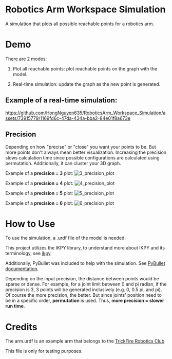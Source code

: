 # Robotics Arm Workspace Simulation

A simulation that plots all possible reachable points for a robotics arm.

# Demo

There are 2 modes: 

1. Plot all reachable points: plot reachable points on the graph with the model.

2. Real-time simulation: update the graph as the new point is generated.

## Example of a real-time simulation:

https://github.com/HongNguyen635/RoboticsArm_Workspace_Simulation/assets/73915779/1169fd6c-47da-434a-bba2-84e01f8a673e

## Precision

Depending on how "precise" or "close" you want your points to be. But more points don't always mean better visualization. Increasing the precision slows calculation time since possible configurations are calculated using permutation. Additionally, it can cluster your 3D graph.

Example of a **precision = 3** plot:
![3_precision_plot](https://github.com/HongNguyen635/RoboticsArm_Workspace_Simulation/assets/73915779/a440884b-f8c4-4189-a7f3-b09f8807ac0d)

Example of a **precision = 4** plot:
![4_precision_plot](https://github.com/HongNguyen635/RoboticsArm_Workspace_Simulation/assets/73915779/b591503a-1aa8-4655-a917-7d7d2820ab17)

Example of a **precision = 5** plot:
![5_precision_plot](https://github.com/HongNguyen635/RoboticsArm_Workspace_Simulation/assets/73915779/dfe0b81f-3e89-4ea2-b1eb-1431f989d76c)

Example of a **precision = 6** plot:
![6_precision_plot](https://github.com/HongNguyen635/RoboticsArm_Workspace_Simulation/assets/73915779/f519e7e6-eecf-4758-bd0b-5c2ba7c83aec)

# How to Use

To use the simulation, a .urdf file of the model is needed. 

This project utilizes the IKPY library, to understand more about IKPY and its terminology, see [ikpy](https://github.com/Phylliade/ikpy).

Additionally, PyBullet was included to help with the simulation. See [PyBullet documentation](https://pybullet.org/wordpress/index.php/forum-2/).

Depending on the input precision, the distance between points would be sparse or dense. For example, for a joint limit between 0 and pi radian, if the precision is 3, 3 points will be generated inclusively (e.g. 0, 0.5 pi, and pi). Of course the more precision, the better. But since joints' position need to be in a specific order, **permutation** is used. Thus, **more precision = slower run time**.

# Credits

The arm.urdf is an example arm that belongs to the [TrickFire Robotics Club](https://www.trickfirerobotics.org/)

This file is only for testing purposes.
